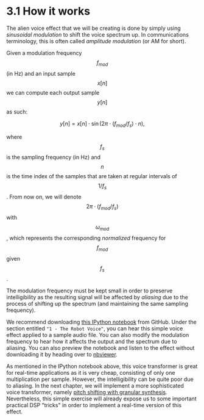 # 3.1 How it works

The alien voice effect that we will be creating is done by simply using _sinusoidal modulation_ to shift the voice spectrum up. In communications terminology, this is often called _amplitude modulation_ \(or AM for short\).

Given a modulation frequency $$f_{mod}$$ \(in Hz\) and an input sample $$x[n]$$ we can compute each output sample $$y[n]$$ as such:

$$
y[n] = x[n] \cdot \sin(2 \pi \cdot (f_{mod} / f_s) \cdot n),
$$

where $$f_s$$ is the sampling frequency \(in Hz\) and $$n$$ is the time index of the samples that are taken at regular intervals of $$1/f_s$$. From now on, we will denote $$2 \pi \cdot (f_{mod} / f_s)$$ with $$\omega_{mod}$$, which represents the corresponding _normalized_ frequency for $$f_{mod}$$ given $$f_s$$.

The modulation frequency must be kept small in order to preserve intelligibility as the resulting signal will be affected by _aliasing_ due to the process of shifting up the spectrum \(and maintaining the same sampling frequency\).

We recommend downloading [this IPython notebook](https://github.com/prandoni/COM303/blob/master/voice_transformer/voicetrans.ipynb) from GitHub. Under the section entitled `"1 - The Robot Voice"`, you can hear this simple voice effect applied to a sample audio file. You can also modify the modulation frequency to hear how it affects the output and the spectrum due to aliasing. You can also preview the notebook and listen to the effect without downloading it by heading over to [nbviewer](http://nbviewer.jupyter.org/github/prandoni/COM303/blob/master/voice_transformer/voicetrans.ipynb).

As mentioned in the IPython notebook above, this voice transformer is great for real-time applications as it is very cheap, consisting of only one multiplication per sample. However, the intelligibility can be quite poor due to aliasing. In the next chapter, we will implement a more sophisticated voice transformer, namely [pitch shifting with granular synthesis](../granular-synthesis/). Nevertheless, this simple exercise will already expose us to some important practical DSP "tricks" in order to implement a real-time version of this effect.

